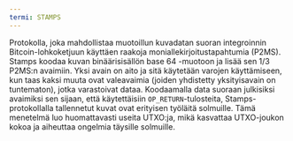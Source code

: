 ```yaml
---
termi: STAMPS
---
```


Protokolla, joka mahdollistaa muotoillun kuvadatan suoran integroinnin Bitcoin-lohkoketjuun käyttäen raakoja moniallekirjoitustapahtumia (P2MS). Stamps koodaa kuvan binäärisisällön base 64 -muotoon ja lisää sen 1/3 P2MS:n avaimiin. Yksi avain on aito ja sitä käytetään varojen käyttämiseen, kun taas kaksi muuta ovat valeavaimia (joiden yhdistetty yksityisavain on tuntematon), jotka varastoivat dataa. Koodaamalla data suoraan julkisiksi avaimiksi sen sijaan, että käytettäisiin `OP_RETURN`-tulosteita, Stamps-protokollalla tallennetut kuvat ovat erityisen työläitä solmuille. Tämä menetelmä luo huomattavasti useita UTXO:ja, mikä kasvattaa UTXO-joukon kokoa ja aiheuttaa ongelmia täysille solmuille.